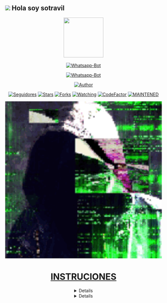 ## <img src="https://github.com/TheDudeThatCode/TheDudeThatCode/blob/master/Assets/Hi.gif" width="29px"> Hola soy sotravil
<p align="center">
<img src="https://static-cdn.jtvnw.net/jtv_user_pictures/999691b4-e557-4058-87d8-6b6a398c8837-profile_image-300x300.png" width="128" height="128"/>
</p>
<p align="center">
<a href="#"><img title="Whatsapp-Bot" src="https://img.shields.io/badge/Sotravil Whatsapp Bot-green?colorA=%23ff0000&colorB=%23017e40&style=for-the-badge"></a>
</p>
</p>
<p align="center">
<a href="#"><img title="Whatsapp-Bot" src="https://img.shields.io/badge/Slbot bot-pink?colorA=%23ff0000&colorB=%23017e40&style=for-the-badge"></a>
</p>
<p align="center">
<a href="https://github.com/Sotravil"><img title="Author" src="https://img.shields.io/badge/Author-Sotravil-red.svg?style=for-the-badge&logo=github"></a>
</p>
<p align="center">
<a href="https://github.com/Sotravil/followers"><img title="Seguidores" src="https://img.shields.io/github/followers/Sotravil?color=blue&style=flat-square"></a>
<a href="https://github.com/Sotravil/slbot/stargazers/"><img title="Stars" src="https://img.shields.io/github/stars/Sotravil/slbot?color=red&style=flat-square"></a>
<a href="https://github.com/Sotravil/slbot/network/members"><img title="Forks" src="https://img.shields.io/github/forks/Sotravil/slbot?color=red&style=flat-square"></a>
<a href="https://github.com/Sotravil/slbot/watchers"><img title="Watching" src="https://img.shields.io/github/watchers/Sotravil/slbot?label=Watchers&color=blue&style=flat-square"></a>
<a href="https://www.codefactor.io/repository/github/Sotravil/slwb"><img src="https://www.codefactor.io/repository/github/mhankbarbar/termux-wabot/badge" alt="CodeFactor" /></a>
<a href="#"><img title="MAINTENED" src="https://img.shields.io/badge/MAINTENED-YES-blue.svg"</a>
</p>

<img src="https://github.com/Sotravil/animaciones/blob/main/46400cbacaf8eb1b36a89cdcd7da6740_w200.gif" alt="Hacker" width="600" />
<div align="center">



# INSTRUCIONES 


<details>

## Instala Termux para proseguir
>playstore (android) : https://play.google.com/store/apps/details?id=com.termux&hl=en
>appstore (iphone) : https://apps.apple.com/gr/app/termius-ssh-client/id549039908

## Clonar Este Repositorio

```bash
> git clone https://github.com/Sotravil/slbot
```


# <p align="center">
<a href="#"><img title="Sotravil" src="https://img.shields.io/badge/Sotravil -green?colorA=%23ff0000&colorB=%23017e40&style=for-the-badge"></a>
</p>

Bot Basico de WhatsApp

### PARA USUARIOS TERMUX
```bash
> pkg update && pkg upgrade
> pkg install git -y
> pkg install nodejs -y
> pkg install ffmpeg -y
> pkg install imagemagick -y
> git clone https://github.com/Sotravil/slbot
> cd slwb
> bash install.sh
```
###### LANZAR BOT
```bash
> node index.js
```

---------

### PARA USUARIOS WINDOWS/VPS/RDP 
* Descarga e instala Git [`Click Here`](https://git-scm.com/downloads) <br>
* Descarga e instala NodeJS [`Click Here`](https://nodejs.org/en/download) <br>
* Descarga e instala FFMPEG [`Click Here`](https://ffmpeg.org/download.html) (don't forget to path) 
* Descarga e instala ImageMagick [`Click Here`](https://imagemagick.org/script/download.php) (if nulis want work,  checklist columns 1,2,3,5,6) 
```bash
> git clone https://github.com/Sotravil/slbot
> cd slwb
>bash install.sh
> node index.js
```
###### LANZAR BOT
```bash
> node index.js
```

# MAS DETALLES


</details>


<details>

## Recodificador: [Sotravil](https://wa.me/19728806294)
Script: @Narutomo 

<img src="https://raw.githubusercontent.com/TheDudeThatCode/TheDudeThatCode/master/Assets/Mario_Gameplay.gif"/>

</p>

</p>

[GITHUB](https://github.com/Sotravil)

## Mis grupos
* <a href="https://chat.whatsapp.com/CFrlehcnibhDLmd3nLXr2B"><img alt="WhatsApp" src="https://img.shields.io/badge/Grupo%20De WhatsApp-25D366?style=for-the-badge&logo=whatsapp&logoColor=white"/></a>


## [Donaciones](https://paypal.me/Sotravil) [<img src="https://github.com/Sotravil/animaciones/blob/main/coiny-paypal.gif" width="120px">](https://paypal.me/Sotravil)

* <a href="https://paypal.me/Sotravil"><img alt="Paypal" src="https://img.shields.io/badge/PayPal-00457C?style=for-the-badge&logo=paypal&logoColor=white" /></a>



## Mis Redes Sociales


[<img src="https://github.com/Sotravil/animaciones/blob/main/whatsapp.gif" width="50px">](https://wa.me/19728806294) [<img src="https://github.com/TheDudeThatCode/TheDudeThatCode/blob/master/Assets/Instagram.svg" width="50px">](https://instagram.com/sotravil.last?igshid=l7miu0x3iefy) [<img src="https://github.com/Sotravil/animaciones/blob/main/371907120_YOUTUBE_ICON_TRANSPARENT_400.gif" width="50px">](https://youtube.com/channel/UCkXj_lgLhVqBfMleNQ06PqQ)


</details>



